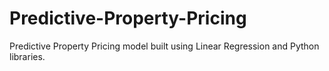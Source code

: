 # Predictive-Property-Pricing
Predictive Property Pricing model built using Linear Regression and Python libraries.
